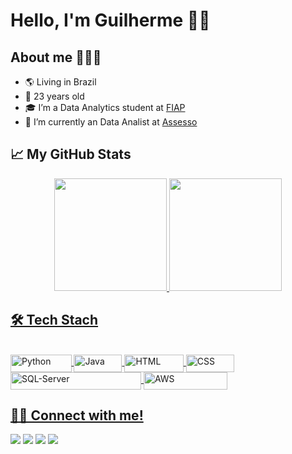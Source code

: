 # Hello, I'm Guilherme 👋🏻

## About me 🧑🏻‍💻
- 🌎 Living in Brazil
- 🎂 23 years old
- 🎓 I’m a Data Analytics student at <a href="https://www.fiap.com.br">FIAP</a>
- 💼 I’m currently an Data Analist at <a href="https://www.assesso.com.br">Assesso</a>

## 📈 My GitHub Stats

<div align="center">
  <a href="https://github.com/Guilhermecst">
  <img height="180em" src="https://github-readme-stats.vercel.app/api?username=Guilhermecst&show_icons=true&theme=radical&include_all_commits=true&count_private=true"/>
  <img height="180em" src="https://github-readme-stats.vercel.app/api/top-langs/?username=Guilhermecst&layout=compact&langs_count=7&theme=radical"/>
</div>
  
  ## 🛠️ Tech Stach
  
<div style="display: inline_block"><br>
  <img align="center" alt="Python" height="28" width="97.5" src="https://img.shields.io/badge/Python-3776AB?style=for-the-badge&logo=python&logoColor=white">
  <img align="center" alt="Java" height="28" width="77" src="https://img.shields.io/badge/Java-ED8B00?style=for-the-badge&logo=java&logoColor=white">
  <img align="center" alt="HTML" height="28" width="94.5" src="https://img.shields.io/badge/HTML-239120?style=for-the-badge&logo=html5&logoColor=white">
  <img align="center" alt="CSS" height="28" width="77" src="https://img.shields.io/badge/CSS3-1572B6?style=for-the-badge&logo=css3&logoColor=white">
  <img align="center" alt="SQL-Server" height="28" width="209" src="https://img.shields.io/badge/Microsoft_SQL_Server-CC2927?style=for-the-badge&logo=microsoft-sql-server&logoColor=white">
  <img align="center" alt="AWS" height="28" width="134.5" src="https://img.shields.io/badge/Amazon_AWS-232F3E?style=for-the-badge&logo=amazon-aws&logoColor=white">
  
  ## 🤝🏻 Connect with me!
  
  <div>
  <a href="https://www.instagram.com/guilherme.cst_/" target="_blank"><img src="https://img.shields.io/badge/-Instagram-%23E4405F?style=for-the-badge&logo=instagram&logoColor=white" target="_blank"></a>
   <a href="https://www.facebook.com/profile.php?id=100002268172466" target="_blank"><img src="https://img.shields.io/badge/Facebook-1877F2?style=for-the-badge&logo=facebook&logoColor=white" target="_blank"></a> 
  <a href = "mailto:guilherme.cst@outlook.com.br"><img src="https://img.shields.io/badge/Gmail-D14836?style=for-the-badge&logo=gmail&logoColor=white" target="_blank"></a>
  <a href="https://www.linkedin.com/in/silva-guilherme-costa/" target="_blank"><img src="https://img.shields.io/badge/-LinkedIn-%230077B5?style=for-the-badge&logo=linkedin&logoColor=white" target="_blank"></a> 
  </div>
  
  
